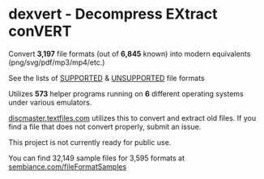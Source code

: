 # dexvert - **D**ecompress **EX**tract con**VERT**
Convert **3,197** file formats (out of **6,845** known) into modern equivalents (png/svg/pdf/mp3/mp4/etc.)

See the lists of [SUPPORTED](SUPPORTED.md) & [UNSUPPORTED](UNSUPPORTED.md) file formats

Utilizes **573** helper programs running on **6** different operating systems under various emulators.

[discmaster.textfiles.com](http://discmaster.textfiles.com/) utilizes this to convert and extract old files. If you find a file that does not convert properly, submit an issue.

This project is not currently ready for public use.

You can find 32,149 sample files for 3,595 formats at [sembiance.com/fileFormatSamples](https://sembiance.com/fileFormatSamples/)
